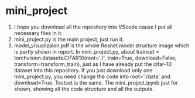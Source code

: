 # mini_project
1. I hope you download all the repository into VScode cause I put all necessary files in it.
2. mini_project.py is the main project, just run it.
3. model_visualizaion.pdf is the whole Resnet model structure image which is partly shown in report.
In mini_project.py, about trainset = torchvision.datasets.CIFAR10(root='./', train=True, download=False, transform=transform_train), just as I have already put the cifar-10 dataset into this repository. If you just download only one mini_project.py, you need change the code into root='./data' and download=True. Testset is the same.
The mini_project.ipynb just for shown, showing all the code structure and all the outputs.
